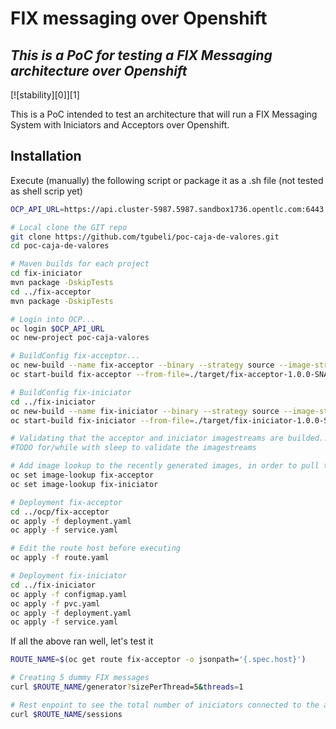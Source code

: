 # FIX messaging over Openshift
## _This is a PoC for testing a FIX Messaging architecture over Openshift_

[![stability][0]][1]

This is a PoC intended to test an architecture that will run a FIX Messaging System with Iniciators and Acceptors over Openshift.

## Installation

Execute (manually) the following script or package it as a .sh file (not tested as shell scrip yet)

```sh
OCP_API_URL=https://api.cluster-5987.5987.sandbox1736.opentlc.com:6443

# Local clone the GIT repo
git clone https://github.com/tgubeli/poc-caja-de-valores.git
cd poc-caja-de-valores

# Maven builds for each project
cd fix-iniciator
mvn package -DskipTests
cd ../fix-acceptor
mvn package -DskipTests

# Login into OCP...
oc login $OCP_API_URL
oc new-project poc-caja-valores

# BuildConfig fix-acceptor...
oc new-build --name fix-acceptor --binary --strategy source --image-stream java:openjdk-11-el7
oc start-build fix-acceptor --from-file=./target/fix-acceptor-1.0.0-SNAPSHOT-runner.jar

# BuildConfig fix-iniciator
cd ../fix-iniciator
oc new-build --name fix-iniciator --binary --strategy source --image-stream java:openjdk-11-el7
oc start-build fix-iniciator --from-file=./target/fix-iniciator-1.0.0-SNAPSHOT-runner.jar

# Validating that the acceptor and iniciator imagestreams are builded...
#TODO for/while with sleep to validate the imagestreams

# Add image lookup to the recently generated images, in order to pull them using a simple nomenclature y the deployment.yaml
oc set image-lookup fix-acceptor
oc set image-lookup fix-iniciator

# Deployment fix-acceptor
cd ../ocp/fix-acceptor
oc apply -f deployment.yaml
oc apply -f service.yaml

# Edit the route host before executing
oc apply -f route.yaml

# Deployment fix-iniciator
cd ../fix-iniciator
oc apply -f configmap.yaml
oc apply -f pvc.yaml
oc apply -f deployment.yaml
oc apply -f service.yaml
```

If all the above ran well, let's test it

```sh
ROUTE_NAME=$(oc get route fix-acceptor -o jsonpath='{.spec.host}')

# Creating 5 dummy FIX messages
curl $ROUTE_NAME/generator?sizePerThread=5&threads=1

# Rest enpoint to see the total number of iniciators connected to the acceptor
curl $ROUTE_NAME/sessions
```
